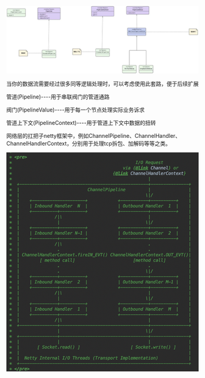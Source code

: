 ![](img/img.png)

当你的数据流需要经过很多同等逻辑处理时，可以考虑使用此套路，便于后续扩展

管道(Pipeline)----用于串联阀门的管道通路

阀门(PipelineValue)----用于每一个节点处理实际业务诉求

管道上下文(PipelineContext)----用于管道上下文中数据的扭转

网络层的扛把子netty框架中，例如ChannelPipeline、ChannelHandler、ChannelHandlerContext，分别用于处理tcp拆包、加解码等等之类。

![](img/img_1.png)
